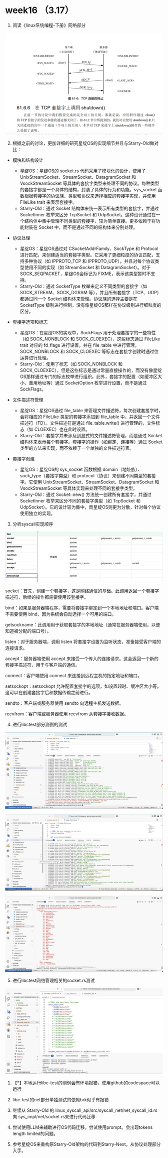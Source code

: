 # week16 （3.17）

1. 阅读《linux系统编程-下册》网络部分

![](../../asserts/0317/2.jpg ':class=myImageClass')

2. 根据之前的讨论，更加详细的研究星绽OS的实现细节并且与Starry-Old做对比：

- 模块和结构设计
    - 星绽OS：星绽OS的 socket.rs 代码采用了模块化的设计，使用了 UnixStreamSocket、StreamSocket、DatagramSocket 和 VsockStreamSocket 等具体的套接字类型来处理不同的协议。每种类型的套接字都是一个具体的结构，封装了具体的行为和功能。sys_socket 函数根据套接字的协议族、类型和协议来选择相应的套接字实现，并使用 FileLike trait 来表示套接字。
    - Starry-Old：通过 Socket 结构体来统一表示所有类型的套接字，并通过 SocketInner 枚举来区分 TcpSocket 和 UdpSocket。这种设计通过在一个结构体中集中管理不同类型的套接字，较为简单直接。更多依赖于将功能封装在 Socket 中，而不是通过不同的结构体来分别处理。

- 协议处理
    - 星绽OS：星绽OS通过对 CSocketAddrFamily、SockType 和 Protocol 进行匹配，来创建适当的套接字类型。它采用了更细粒度的协议匹配，支持多种协议（如 IPPROTO_TCP 和 IPPROTO_UDP），并且对每个协议类型使用不同的实现（如 StreamSocket 和 DatagramSocket）。对于 SOCK_SEQPACKET，星绽OS会标记为 FIXME，表示该类型暂时不支持。
    - Starry-Old：通过 SocketType 枚举来定义不同类型的套接字（如 SOCK_STREAM、SOCK_DGRAM 等），并且所有套接字（TCP、UDP）都通过同一个 Socket 结构体来管理。协议族的选择主要是在 SocketType 级别进行控制，没有像星绽OS那样在协议级别进行细粒度的区分。

- 套接字选项和标志
    - 星绽OS：在星绽OS的实现中，SockFlags 用于处理套接字的一些特性（如 SOCK_NONBLOCK 和 SOCK_CLOEXEC），这些标志通过 FileLike trait 对应的 fd_flags 进行设置，并在 file_table 中进行管理。SOCK_NONBLOCK 和 SOCK_CLOEXEC 等标志在套接字创建时通过位运算进行处理。
    - Starry-Old：使用了标志（如 SOCK_NONBLOCK 和 SOCK_CLOEXEC），但是这些标志是通过常量直接操作的，而没有像星绽OS那样通过专门的标志枚举进行组织。此外，套接字的配置（如缓冲区大小、重用地址等）通过 SocketOption 枚举进行设置，而不是通过 SockFlags。

- 文件描述符管理
    - 星绽OS：星绽OS通过 file_table 来管理文件描述符，每次创建套接字时，会将相应的 FileLike 类型的套接字添加到 file_table 中，并返回一个文件描述符（FD）。文件描述符是通过 file_table.write() 进行管理的，文件标志（如 CLOEXEC）也在此时设置。
    - Starry-Old：套接字并未涉及到显式的文件描述符管理，而是通过 Socket 结构体来表示每个套接字。套接字的操作（如绑定、连接等）通过 Socket 类型的方法来实现，而不依赖于一个单独的文件描述符表。

- 套接字创建
    - 星绽OS：星绽OS的 sys_socket 函数根据 domain（地址族）、sock_type（套接字类型）和 protocol（协议）来创建不同类型的套接字。它使用 UnixStreamSocket、StreamSocket、DatagramSocket 和 VsockStreamSocket 等具体实现来处理不同的套接字类型。
    - Starry-Old：通过 Socket::new() 方法统一创建所有套接字，并通过 SocketInner 枚举来区分不同的套接字类型（如 TcpSocket 和 UdpSocket）。它的设计较为集中，而星绽OS则更为分散，针对每个协议使用独立的实现。 

3. 分析syscall实现顺序

<!-- [filename](../../asserts/0313/socket.rs ':include :type=code') -->

![](../../asserts/0317/1.jpg ':class=myImageClass')

socket：首先，创建一个套接字，这是网络通信的基础。此调用返回一个套接字描述符，后续的操作都需要使用该套接字。

bind：如果是服务器端程序，需要将套接字绑定到一个本地地址和端口。客户端不需要使用 bind，因为系统会自动选择一个可用的端口。

getsockname：此调用用于获取套接字的本地地址（通常在服务器端使用，以便知道被分配的端口号）。

listen：对于服务器端，调用 listen 将套接字设置为监听状态，准备接受客户端的连接请求。

accept：服务器端使用 accept 来接受一个传入的连接请求。这会返回一个新的套接字描述符，用于与客户端的通信。

connect：客户端使用 connect 来连接到远程主机的指定地址和端口。

setsockopt：setsockopt 允许配置套接字的选项，如设置超时、缓冲区大小等。这可以在创建套接字后和数据传输之前进行。

sendto：客户端或服务器使用 sendto 向远程主机发送数据。

recvfrom：客户端或服务器使用 recvfrom 从套接字接收数据。

4. 进行libctest部分测例的测试

![](../../asserts/0317/3.jpg ':class=myImageClass')

![](../../asserts/0317/4.jpg ':class=myImageClass')

![](../../asserts/0317/5.jpg ':class=myImageClass')


5. 进行libctest网络管理相关的socket.rs测试

![](../../asserts/0317/6.jpg ':class=myImageClass')


1. 【*】本地运行libc-test的测例会有环境报错，使用github的codespace可以运行

2. libc-test的net部分单独测试的依赖brk似乎有报错

3. 继续从 Starry-Old 的 linux_syscall_api/src/syscall_net/net_syscall_id.rs 向 sys_impl/net/socket.rs来进行代码迁移.

4. 尝试使用LLM来辅助进行OS代码迁移。尝试使用prompt。会出现tokens length limited的问题。

5. 参考星绽OS来重构原Starry-Old架构的代码到Starry-Next。从协议处理部分入手。